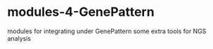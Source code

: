 # modules-4-GenePattern
modules for integrating under GenePattern some extra tools for NGS analysis
